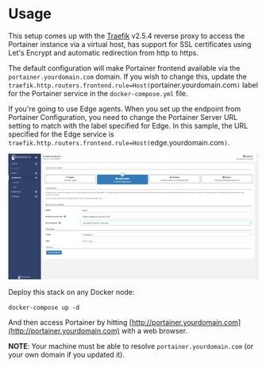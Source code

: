 # Usage

This setup comes up with the [Traefik](https://github.com/containous/traefik) v2.5.4 reverse proxy to access the Portainer instance via a virtual host, has support for SSL certificates using Let's Encrypt and automatic redirection from http to https.

The default configuration will make Portainer frontend available via the `portainer.yourdomain.com` domain. If you wish to change this, update the `traefik.http.routers.frontend.rule=Host(`portainer.yourdomain.com`)` label for the Portainer service in the `docker-compose.yml` file.

If you're going to use Edge agents. When you set up the endpoint from Portainer Configuration, you need to change the Portainer Server URL setting to match with the label specified for Edge. In this sample, the URL specified for the Edge service is `traefik.http.routers.frontend.rule=Host(`edge.yourdomain.com`)`.

![Edge](/traefik/edge.png)

Deploy this stack on any Docker node:

```
docker-compose up -d
```

And then access Portainer by hitting [http://portainer.yourdomain.com](http://portainer.yourdomain.com) with a web browser.

**NOTE**: Your machine must be able to resolve `portainer.yourdomain.com` (or your own domain if you updated it).
